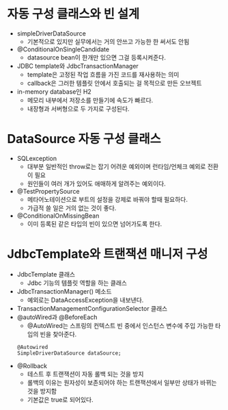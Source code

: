 # 자동 구성 클래스와 빈 설계
- simpleDriverDataSource
  - 기본적으로 있지만 실무에서는 거의 안쓰고 가능한 한 써서도 안됨
- @ConditionalOnSingleCandidate
  - datasource bean이 한개만 있으면 그걸 등록시켜준다.
- JDBC template와 JdbcTransactionManager
  - template은 고정된 작업 흐름을 가진 코드를 재사용하는 의미
  - callback은 그러한 템플릿 안에서 호출되는 걸 목적으로 만든 오브젝트
- in-memory database인 H2
  - 메모리 내부에서 저장소를 만들기에 속도가 빠르다.
  - 내장형과 서버형으로 두 가지로 구성된다.  

# DataSource 자동 구성 클래스
- SQLexception
  - 대부분 일반적인 throw로는 잡기 어려운 예외이며 런타임/언체크 예외로 전환이 필요
  - 원인들이 여러 개가 있어도 애매하게 알려주는 예외이다.
- @TestPropertySource
  - 메타어노테이션으로 부트의 설정을 강제로 바꿔야 할때 필요하다.
  - 가급적 쓸 일은 거의 없는 것이 좋다. 
- @ConditionalOnMissingBean
  - 이미 등록된 같은 타입의 빈이 있으면 넘어가도록 한다. 

# JdbcTemplate와 트랜잭션 매니저 구성
- JdbcTemplate 클래스
  - Jdbc 기능의 템플릿 역할을 하는 클래스
- JdbcTransactionManager() 메소드
  - 예외로는 DataAccessException을 내보낸다. 
- TransactionManagementConfigurationSelector 클래스
- @autoWired과 @BeforeEach
  - @AutoWired는 스프링의 컨텍스트 빈 중에서 인스턴스 변수에 주입 가능한 타입의 빈을 찾아준다.<br>
  ```
  @Autowired
  SimpleDriverDataSource dataSource;
  ``` 
- @Rollback
  - 테스트 후 트랜잭션이 자동 롤백 되는 것을 방지
  - 롤백의 이유는 원자성이 보존되어야 하는 트랜잭션에서 일부만 상태가 바뀌는 것을 방지함
  - 기본값은 true로 되어있다. 
